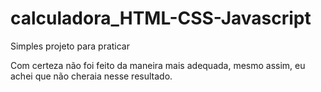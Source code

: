 # calculadora_HTML-CSS-Javascript
Simples projeto para praticar

Com certeza não foi feito da maneira mais adequada, mesmo assim, eu achei que não cheraia nesse resultado.
